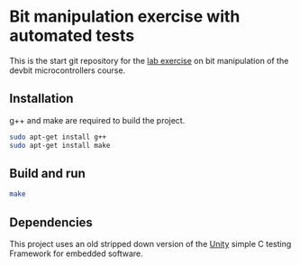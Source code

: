 # Bit manipulation exercise with automated tests

This is the start git repository for the [lab exercise](https://lab-microcontrollers.netlify.com/lab-2/#bit-manipulation) on bit manipulation of the devbit microcontrollers course.

## Installation

g++ and make are required to build the project.

```bash
sudo apt-get install g++
sudo apt-get install make
```

## Build and run

```bash
make
```

## Dependencies

This project uses an old stripped down version of the [Unity](https://github.com/ThrowTheSwitch/Unity) simple C testing Framework for embedded software.